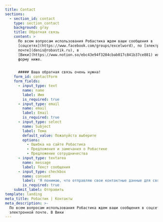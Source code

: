 ```yaml
---
title: Contact
sections:
  - section_id: contact
    type: section_contact
    background: gray
    title: Обратная связь
    content: >
      По всем вопросам использования Робастика ждем ваши сообщения в
      [соцсетях](https://www.facebook.com/groups/excelword), по [электронной
      почте](denis@robastik.ru), в
      [Вики](https://www.notion.so/ebc43e94f3284cbab017c841b37ce881) или через
      форму ниже.


      ##### Ваша обратная связь очень нужна!
    form_id: contactForm
    form_fields:
      - input_type: text
        name: name
        label: Имя
        is_required: true
      - input_type: email
        name: email
        label: Email
        is_required: true
      - input_type: select
        name: Subject
        label: Тема
        default_value: Пожалуйста выберите
        options:
          - Ошибка на сайте Робастика
          - Предложения и замечания о Робастике
          - Предложение сотрудничества
      - input_type: textarea
        name: message
        label: Текст сообщения
      - input_type: checkbox
        name: consent
        label: 'Я понимаю, что отправляю свои контактные данные для связи со мной.'
        is_required: true
    submit_label: Отправить
template: landing
meta_title: Робастик | Контакты
meta_description: >-
  По всем вопросам использования Робастика ждем ваши сообщения в соцсетях, по
  электронной почте. В Вики 
---
```

